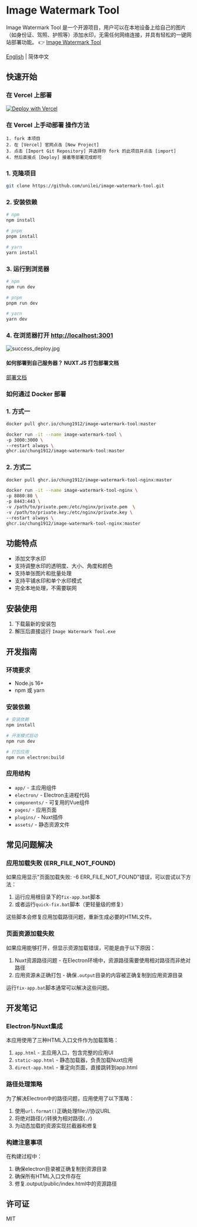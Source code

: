 # Image Watermark Tool
Image Watermark Tool 是一个开源项目，用户可以在本地设备上给自己的图片（如身份证、驾照、护照等）添加水印，无需任何网络连接，并具有轻松的一键网站部署功能。
👉 [Image Watermark Tool](https://watermark.aicompasspro.com)

[English](https://github.com/unilei/image-watermark-tool/blob/master/README.EN.md) | 简体中文

## 快速开始

### 在 Vercel 上部署
[![Deploy with Vercel](https://vercel.com/button)](https://vercel.com/new/clone?repository-url=https://github.com/unilei/image-watermark-tool.git&project-name=image-watermark-tool&repository-name=image-watermark-tool)

### 在 Vercel 上手动部署 操作方法

```
1. fork 本项目
2. 在 [Vercel] 官网点击 [New Project]
3. 点击 [Import Git Repository] 并选择你 fork 的此项目并点击 [import]
4. 然后直接点 [Deploy] 接着等部署完成即可
```

### 1. 克隆项目

```bash
git clone https://github.com/unilei/image-watermark-tool.git
```

### 2. 安装依赖
```bash
# npm
npm install

# pnpm
pnpm install

# yarn
yarn install
```
### 3. 运行到浏览器

```bash
# npm
npm run dev

# pnpm
pnpm run dev

# yarn
yarn dev
```

### 4. 在浏览器打开 [http://localhost:3001](http://localhost:3001)
![success_deploy.jpg](https://www.aicompasspro.com/api/imghosting/file/fddc13c78a10d7f841ac1.png)

#### 如何部署到自己服务器？ NUXT.JS 打包部署文档
[部署文档](https://nuxt.com/docs/getting-started/deployment)

### 如何通过 Docker 部署

### 1. 方式一
```bash
docker pull ghcr.io/chung1912/image-watermark-tool:master
```

```bash
docker run -it --name image-watermark-tool \
-p 3000:3000 \
--restart always \
ghcr.io/chung1912/image-watermark-tool:master
```

### 2. 方式二
```bash
docker pull ghcr.io/chung1912/image-watermark-tool-nginx:master
```

```bash
docker run -it --name image-watermark-tool-nginx \
-p 8080:80 \
-p 8443:443 \
-v /path/to/private.pem:/etc/nginx/private.pem  \
-v /path/to/private.key:/etc/nginx/private.key \
--restart always \
ghcr.io/chung1912/image-watermark-tool-nginx:master
```

## 功能特点

- 添加文字水印
- 支持调整水印的透明度、大小、角度和颜色
- 支持单张图片和批量处理
- 支持平铺水印和单个水印模式
- 完全本地处理，不需要联网

## 安装使用

1. 下载最新的安装包
2. 解压后直接运行 `Image Watermark Tool.exe`

## 开发指南

### 环境要求

- Node.js 16+
- npm 或 yarn

### 安装依赖

```bash
# 安装依赖
npm install

# 开发模式启动
npm run dev

# 打包应用
npm run electron:build
```

### 应用结构

- `app/` - 主应用组件
- `electron/` - Electron主进程代码
- `components/` - 可复用的Vue组件
- `pages/` - 应用页面
- `plugins/` - Nuxt插件
- `assets/` - 静态资源文件

## 常见问题解决

### 应用加载失败 (ERR_FILE_NOT_FOUND)

如果应用显示"页面加载失败: -6 ERR_FILE_NOT_FOUND"错误，可以尝试以下方法：

1. 运行应用根目录下的`fix-app.bat`脚本
2. 或者运行`quick-fix.bat`脚本（更轻量级的修复）

这些脚本会修复应用加载路径问题，重新生成必要的HTML文件。

### 页面资源加载失败

如果应用能够打开，但显示资源加载错误，可能是由于以下原因：

1. Nuxt资源路径问题 - 在Electron环境中，资源路径需要使用相对路径而非绝对路径
2. 应用资源未正确打包 - 确保`.output`目录的内容被正确复制到应用资源目录

运行`fix-app.bat`脚本通常可以解决这些问题。

## 开发笔记

### Electron与Nuxt集成

本应用使用了三种HTML入口文件作为加载策略：

1. `app.html` - 主应用入口，包含完整的应用UI
2. `static-app.html` - 静态加载器，负责加载Nuxt应用
3. `direct-app.html` - 重定向页面，直接跳转到app.html

### 路径处理策略

为了解决Electron中的路径问题，应用使用了以下策略：

1. 使用`url.format()`正确处理file://协议URL
2. 将绝对路径(`/`)转换为相对路径(`./`)
3. 为动态加载的资源实现拦截器和修复

### 构建注意事项

在构建过程中：

1. 确保electron目录被正确复制到资源目录
2. 确保所有HTML入口文件存在
3. 修复.output/public/index.html中的资源路径

## 许可证

MIT
